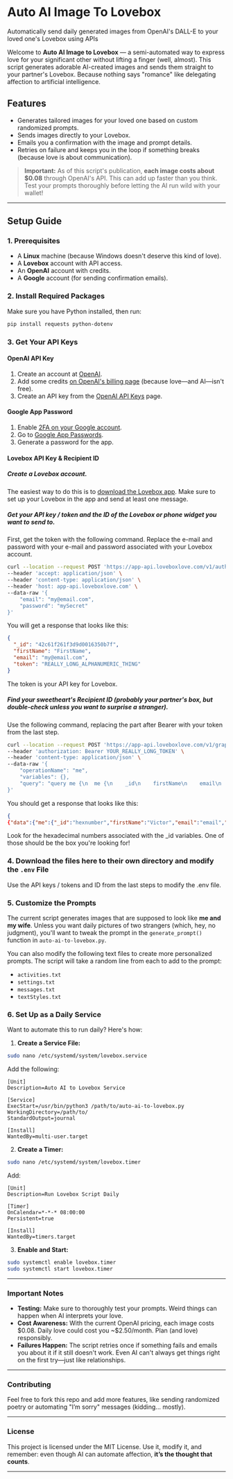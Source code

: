 # Auto AI Image To Lovebox
Automatically send daily generated images from OpenAI's DALL-E to your loved one's Lovebox using APIs

Welcome to **Auto AI Image to Lovebox** — a semi-automated way to express love for your significant other without lifting a finger (well, almost). This script generates adorable AI-created images and sends them straight to your partner's Lovebox. Because nothing says "romance" like delegating affection to artificial intelligence.

## Features

- Generates tailored images for your loved one based on custom randomized prompts.
- Sends images directly to your Lovebox.
- Emails you a confirmation with the image and prompt details.
- Retries on failure and keeps you in the loop if something breaks (because love is about communication).

> **Important:** As of this script's publication, **each image costs about \$0.08** through OpenAI's API. This can add up faster than you think. Test your prompts thoroughly before letting the AI run wild with your wallet!

---

## Setup Guide

### 1. Prerequisites

- A **Linux** machine (because Windows doesn't deserve this kind of love).
- A **Lovebox** account with API access.
- An **OpenAI** account with credits.
- A **Google** account (for sending confirmation emails).

### 2. Install Required Packages

Make sure you have Python installed, then run:

```bash
pip install requests python-dotenv
```

### 3. Get Your API Keys

#### OpenAI API Key

1. Create an account at [OpenAI](https://openai.com/).
2. Add some credits [on OpenAI's billing page](https://platform.openai.com/settings/organization/billing/overview) (because love—and AI—isn't free).
3. Create an API key from the [OpenAI API Keys](https://platform.openai.com/settings/organization/api-keys) page.

#### Google App Password

1. Enable [2FA on your Google account](https://support.google.com/accounts/answer/185839?hl=en&ref_topic=2954345&sjid=12054959942831181503-NC).
2. Go to [Google App Passwords](https://myaccount.google.com/apppasswords).
3. Generate a password for the app.

#### Lovebox API Key & Recipient ID

##### Create a Lovebox account.
The easiest way to do this is to [download the Lovebox app](https://en.lovebox.love/pages/app). Make sure to set up your Lovebox in the app and send at least one message.

##### Get your API key / token and the ID of the Lovebox or phone widget you want to send to.
First, get the token with the following command. Replace the e-mail and password with your e-mail and password associated with your Lovebox account.

```bash
curl --location --request POST 'https://app-api.loveboxlove.com/v1/auth/loginWithPassword' \
--header 'accept: application/json' \
--header 'content-type: application/json' \
--header 'host: app-api.loveboxlove.com' \
--data-raw '{
    "email": "my@email.com",
    "password": "mySecret"
}'
```

You will get a response that looks like this:
```json
{
  "_id": "42c61f261f3d9d0016350b7f",
  "firstName": "FirstName",
  "email": "my@email.com",
  "token": "REALLY_LONG_ALPHANUMERIC_THING"
}
```
The token is your API key for Lovebox.

##### Find your sweetheart's **Recipient ID** (probably your partner's box, but double-check unless you want to surprise a stranger).
Use the following command, replacing the part after Bearer with your token from the last step.
```bash
curl --location --request POST 'https://app-api.loveboxlove.com/v1/graphql' \
--header 'authorization: Bearer YOUR_REALLY_LONG_TOKEN' \
--header 'content-type: application/json' \
--data-raw '{
    "operationName": "me",
    "variables": {},
    "query": "query me {\n  me {\n    _id\n    firstName\n    email\n    boxes {\n      _id\n      nickname\n      isAdmin\n      __typename\n    }\n    __typename\n  }\n}\n"
}'
```

You should get a response that looks like this:
```json
{
{"data":{"me":{"_id":"hexnumber","firstName":"Victor","email":"email","boxes":[{"_id":"SomeHexNumber","nickname":"Ericka","isAdmin":false,"__typename":"BoxSettings"},{"_id":"SomeHexNumber","nickname":"Your Widget","isAdmin":true,"__typename":"BoxSettings"},{"_id":"SomeHexNumber","nickname":"Ericka","isAdmin":false,"__typename":"BoxSettings"}],"__typename":"User"}}}
```
Look for the hexadecimal numbers associated with the _id variables. One of those should be the box you're looking for!

### 4. Download the files here to their own directory and modify the `.env` File

Use the API keys / tokens and ID from the last steps to modify the .env file.

### 5. Customize the Prompts

The current script generates images that are supposed to look like **me and my wife**. Unless you want daily pictures of two strangers (which, hey, no judgment), you'll want to tweak the prompt in the `generate_prompt()` function in `auto-ai-to-lovebox.py`.

You can also modify the following text files to create more personalized prompts. The script will take a random line from each to add to the prompt:

- `activities.txt`
- `settings.txt`
- `messages.txt`
- `textStyles.txt`

### 6. Set Up as a Daily Service

Want to automate this to run daily? Here's how:

1. **Create a Service File:**

```bash
sudo nano /etc/systemd/system/lovebox.service
```

Add the following:

```
[Unit]
Description=Auto AI to Lovebox Service

[Service]
ExecStart=/usr/bin/python3 /path/to/auto-ai-to-lovebox.py
WorkingDirectory=/path/to/
StandardOutput=journal

[Install]
WantedBy=multi-user.target
```

2. **Create a Timer:**

```bash
sudo nano /etc/systemd/system/lovebox.timer
```

Add:

```
[Unit]
Description=Run Lovebox Script Daily

[Timer]
OnCalendar=*-*-* 08:00:00
Persistent=true

[Install]
WantedBy=timers.target
```

3. **Enable and Start:**

```bash
sudo systemctl enable lovebox.timer
sudo systemctl start lovebox.timer
```

---

### Important Notes

- **Testing:** Make sure to thoroughly test your prompts. Weird things can happen when AI interprets your love.
- **Cost Awareness:** With the current OpenAI pricing, each image costs \$0.08. Daily love could cost you \~\$2.50/month. Plan (and love) responsibly.
- **Failures Happen:** The script retries once if something fails and emails you about it if it still doesn't work. Even AI can't always get things right on the first try—just like relationships.

---

### Contributing

Feel free to fork this repo and add more features, like sending randomized poetry or automating "I’m sorry" messages (kidding... mostly).

---

### License

This project is licensed under the MIT License. Use it, modify it, and remember: even though AI can automate affection, **it’s the thought that counts**. 

---



